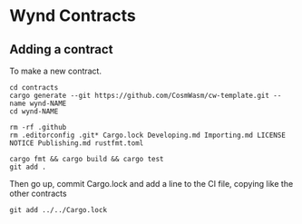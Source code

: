 # Wynd Contracts

## Adding a contract

To make a new contract.

```shell
cd contracts
cargo generate --git https://github.com/CosmWasm/cw-template.git --name wynd-NAME
cd wynd-NAME

rm -rf .github
rm .editorconfig .git* Cargo.lock Developing.md Importing.md LICENSE NOTICE Publishing.md rustfmt.toml

cargo fmt && cargo build && cargo test
git add .
```

Then go up, commit Cargo.lock and add a line to the CI file, copying like the other contracts

```shell
git add ../../Cargo.lock
```
